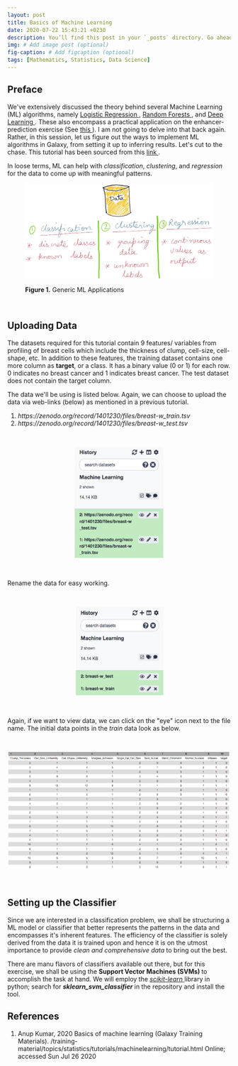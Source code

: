 ```yaml
---
layout: post
title: Basics of Machine Learning
date: 2020-07-22 15:43:21 +0230
description: You’ll find this post in your `_posts` directory. Go ahead and edit it and re-build the site to see your changes. # Add post description (optional)
img: # Add image post (optional)
fig-caption: # Add figcaption (optional)
tags: [Mathematics, Statistics, Data Science]
---
```


<h2> Preface </h2>

<p> We've extensively discussed the theory behind several Machine Learning (ML) algorithms, namely <a href = "https://github.com/shauryajauhari/Machine_Learning/blob/master/Machine_Learning_Logistic_Regression/Logistic_Regression_Lab/glmnet_stats_glm_ep.pdf" > Logistic Regression </a>, <a href = "https://nbviewer.jupyter.org/github/shauryajauhari/Machine_Learning/blob/master/Machine_Learning_Random_Forests/hands_on_random_forests_ep.ipynb" > Random Forests </a>, and <a href = "https://nbviewer.jupyter.org/github/shauryajauhari/Machine_Learning/blob/master/Machine_Learning_Deep_Learning/hands_on_deep_learning_ep.ipynb" > Deep Learning </a>. These also encompass a practical application on the enhancer-prediction exercise (See <a href = "https://nbviewer.jupyter.org/github/shauryajauhari/Machine_Learning/blob/master/Machine_Learning_Deep_Learning/enhancer_prediction_dataset_protocol.ipynb" > this </a>). I am not going to delve into that back again. Rather, in this session, let us figure out the ways to implement ML algorithms in Galaxy, from setting it up to inferring results. Let's cut to the chase. This tutorial has been sourced from this <a href = "https://galaxyproject.github.io/training-material/topics/statistics/tutorials/machinelearning/tutorial.html" > link </a>. </p>

<p> In loose terms, ML can help with <i>classification</i>, <i>clustering</i>, and <i>regression</i> for the data to come up with meaningful patterns. </p>


<figure>
<p align="left">
  <img src="/assets/img/basicML.jpg" width="500" alt="" title="">
  <figcaption> <b>Figure 1.</b> Generic ML Applications </figcaption>
</p>
</figure>
<br>

<h2> Uploading Data </h2>

<p> The datasets required for this tutorial contain 9 features/ variables from profiling of breast cells which include the thickness of clump, cell-size, cell-shape, etc. In addition to these features, the training dataset contains one more column as <b>target</b>, or a class. It has a binary value (0 or 1) for each row. 0 indicates no breast cancer and 1 indicates breast cancer. The test dataset does not contain the target column. </p>

<p> The data we'll be using is listed below. Again, we can choose to upload the data via web-links (below) as mentioned in a previous tutorial.</p>


<ol>
<li> <i> https://zenodo.org/record/1401230/files/breast-w_train.tsv </i> </li>
<li> <i> https://zenodo.org/record/1401230/files/breast-w_test.tsv </i> </li>
</ol>

<br>
<p align="center">
  <img width="200" height="250" src="/assets/img/renameMLData.png">
</p>
<br>

<p> Rename the data for easy working. </p>


<br>
<p align="center">
  <img width="200" height="200" src="/assets/img/renamedMLData.png">
</p>
<br>

<p> Again, if we want to view data, we can click on the "eye" icon next to the file name. The initial data points in the <i>train</i> data look as below. </p>

<br>
<p align="center">
  <img width="500" src="/assets/img/dataML.png">
</p>
<br>


<h2> Setting up the Classifier </h2>

<p> Since we are interested in a classification problem, we shall be structuring a ML model or classifier that better represents the patterns in the data and encompasses it's inherent features. The efficiency of the classifier is solely derived from the data it is trained upon and hence it is on the utmost importance to provide <i> clean and comprehensive data </i> to bring out the best. </p>

<p> There are manu flavors of classifiers available out there, but for this exercise, we shall be using the <b> Support Vector Machines (SVMs) </b> to accomplish the task at hand. We will employ the <a href = "https://scikit-learn.org/stable/" > <i>scikit-learn</i> </a> library in python; search for <i><b>sklearn_svm_classifier</b></i> in the repository and install the tool.</p>


<h2> References </h2>

<ol>
<li> Anup Kumar, 2020 Basics of machine learning (Galaxy Training Materials). /training-material/topics/statistics/tutorials/machinelearning/tutorial.html Online; accessed Sun Jul 26 2020  </li>
</ol>